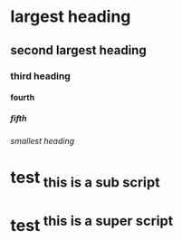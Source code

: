 # largest heading
## second largest heading
### third heading
#### fourth
##### fifth
###### smallest heading

# test<sub> this is a sub script </sub>
# test<sup> this is a super script </sup>
